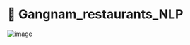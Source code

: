 # 🍴 Gangnam_restaurants_NLP

![image](https://user-images.githubusercontent.com/104780664/186180951-927f195a-9a46-4d25-b596-30c9f6e3e9a9.png)
